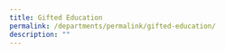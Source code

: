 ```yaml
---
title: Gifted Education
permalink: /departments/permalink/gifted-education/
description: ""
---
```

